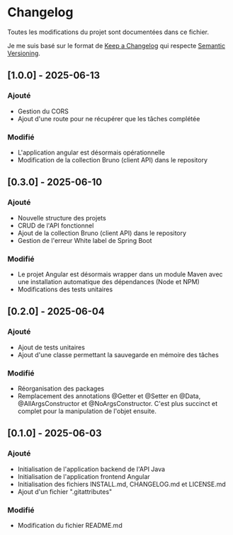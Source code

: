 # Changelog

Toutes les modifications du projet sont documentées dans ce fichier.

Je me suis basé sur le format de [Keep a Changelog](https://keepachangelog.com/fr/1.0.0/) qui respecte [Semantic Versioning](https://semver.org/lang/fr/spec/v2.0.0.html).

## [1.0.0] - 2025-06-13

### Ajouté
- Gestion du CORS
- Ajout d'une route pour ne récupérer que les tâches complétée

### Modifié
- L'application angular est désormais opérationnelle
- Modification de la collection Bruno (client API) dans le repository

## [0.3.0] - 2025-06-10

### Ajouté
- Nouvelle structure des projets
- CRUD de l'API fonctionnel
- Ajout de la collection Bruno (client API) dans le repository
- Gestion de l'erreur White label de Spring Boot

### Modifié
- Le projet Angular est désormais wrapper dans un module Maven avec une installation automatique des dépendances (Node et NPM)
- Modifications des tests unitaires

## [0.2.0] - 2025-06-04

### Ajouté
- Ajout de tests unitaires
- Ajout d'une classe permettant la sauvegarde en mémoire des tâches

### Modifié
- Réorganisation des packages
- Remplacement des annotations @Getter et @Setter en @Data, @AllArgsConstructor et @NoArgsConstructor. C'est plus succinct et complet pour la manipulation de l'objet ensuite.

## [0.1.0] - 2025-06-03

### Ajouté
- Initialisation de l'application backend de l'API Java
- Initialisation de l'application frontend Angular
- Initialisation des fichiers INSTALL.md, CHANGELOG.md et LICENSE.md
- Ajout d'un fichier ".gitattributes"

### Modifié
- Modification du fichier README.md
